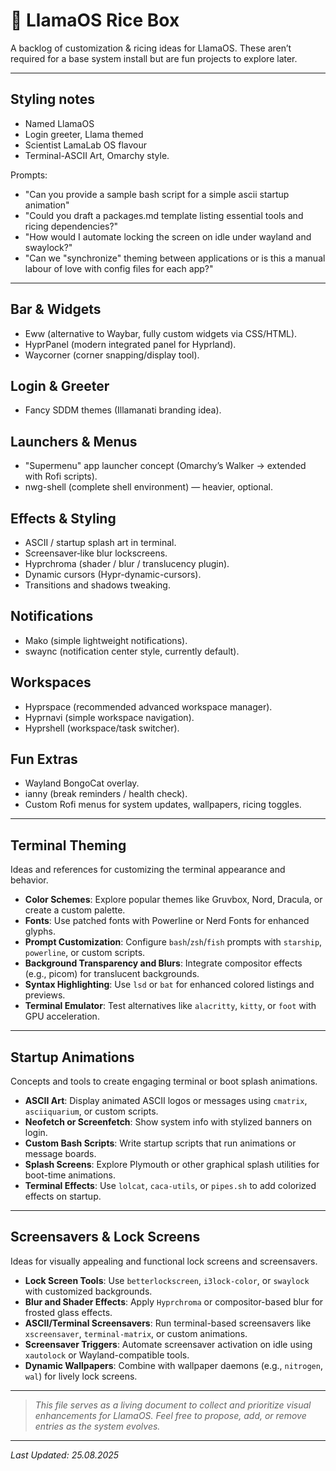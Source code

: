 # 🦙 LlamaOS Rice Box

A backlog of customization & ricing ideas for LlamaOS. 
These aren’t required for a base system install but are fun projects to explore later.

___

## Styling notes
- Named LlamaOS
- Login greeter, Llama themed
- Scientist LamaLab OS flavour
- Terminal-ASCII Art, Omarchy style.

Prompts:
- "Can you provide a sample bash script for a simple ascii startup animation"
- "Could you draft a packages.md template listing essential tools and ricing dependencies?"
- "How would I automate locking the screen on idle under wayland and swaylock?"
- "Can we "synchronize" theming between applications or is this a manual labour of love with config files for each app?"


---

## Bar & Widgets
- Eww (alternative to Waybar, fully custom widgets via CSS/HTML).
- HyprPanel (modern integrated panel for Hyprland).
- Waycorner (corner snapping/display tool).

## Login & Greeter
- Fancy SDDM themes (Illamanati branding idea).

## Launchers & Menus
- "Supermenu" app launcher concept (Omarchy’s Walker → extended with Rofi scripts).
- nwg-shell (complete shell environment) — heavier, optional.

## Effects & Styling
- ASCII / startup splash art in terminal.
- Screensaver‑like blur lockscreens.
- Hyprchroma (shader / blur / translucency plugin).
- Dynamic cursors (Hypr-dynamic-cursors).
- Transitions and shadows tweaking.

## Notifications
- Mako (simple lightweight notifications).
- swaync (notification center style, currently default).

## Workspaces
- Hyprspace (recommended advanced workspace manager).
- Hyprnavi (simple workspace navigation).
- Hyprshell (workspace/task switcher).

## Fun Extras
- Wayland BongoCat overlay.
- ianny (break reminders / health check).
- Custom Rofi menus for system updates, wallpapers, ricing toggles.

___

## Terminal Theming

Ideas and references for customizing the terminal appearance and behavior.

- **Color Schemes**: Explore popular themes like Gruvbox, Nord, Dracula, or create a custom palette.
- **Fonts**: Use patched fonts with Powerline or Nerd Fonts for enhanced glyphs.
- **Prompt Customization**: Configure `bash`/`zsh`/`fish` prompts with `starship`, `powerline`, or custom scripts.
- **Background Transparency and Blurs**: Integrate compositor effects (e.g., picom) for translucent backgrounds.
- **Syntax Highlighting**: Use `lsd` or `bat` for enhanced colored listings and previews.
- **Terminal Emulator**: Test alternatives like `alacritty`, `kitty`, or `foot` with GPU acceleration.

---

## Startup Animations

Concepts and tools to create engaging terminal or boot splash animations.

- **ASCII Art**: Display animated ASCII logos or messages using `cmatrix`, `asciiquarium`, or custom scripts.
- **Neofetch or Screenfetch**: Show system info with stylized banners on login.
- **Custom Bash Scripts**: Write startup scripts that run animations or message boards.
- **Splash Screens**: Explore Plymouth or other graphical splash utilities for boot-time animations.
- **Terminal Effects**: Use `lolcat`, `caca-utils`, or `pipes.sh` to add colorized effects on startup.

---

## Screensavers & Lock Screens

Ideas for visually appealing and functional lock screens and screensavers.

- **Lock Screen Tools**: Use `betterlockscreen`, `i3lock-color`, or `swaylock` with customized backgrounds.
- **Blur and Shader Effects**: Apply `Hyprchroma` or compositor-based blur for frosted glass effects.
- **ASCII/Terminal Screensavers**: Run terminal-based screensavers like `xscreensaver`, `terminal-matrix`, or custom animations.
- **Screensaver Triggers**: Automate screensaver activation on idle using `xautolock` or Wayland-compatible tools.
- **Dynamic Wallpapers**: Combine with wallpaper daemons (e.g., `nitrogen`, `wal`) for lively lock screens.

---

> _This file serves as a living document to collect and prioritize visual enhancements for LlamaOS. Feel free to propose, add, or remove entries as the system evolves._

---

*Last Updated: 25.08.2025*
